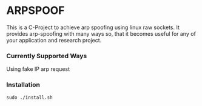 # ARPSPOOF
This is a C-Project to achieve arp spoofing using linux raw sockets. It provides arp-spoofing with many ways so, that it becomes useful for any of your application and research project.

### Currently Supported Ways
Using fake IP arp request

### Installation
	sudo ./install.sh
